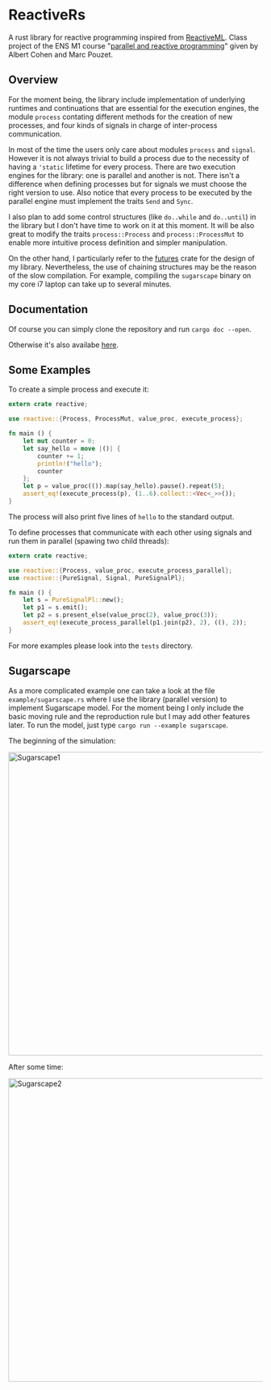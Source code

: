 # ReactiveRs
A rust library for reactive programming inspired from [ReactiveML](http://rml.lri.fr/).
Class project of the ENS M1 course
"[parallel and reactive programming](http://www.di.ens.fr/~beaugnon/cours/parallele_et_reactif/)"
given by Albert Cohen and Marc Pouzet.

## Overview

For the moment being, the library include implementation of underlying
runtimes and continuations that are essential for the execution engines,
the module `process` contating different methods for the creation of new
processes, and four kinds of signals in charge of inter-process communication.

In most of the time the users only care about modules `process` and `signal`.
However it is not always trivial to build a process due to the necessity of
having a `'static` lifetime for every process. There are two execution
engines for the library: one is parallel and another is not. There isn't a
difference when defining processes but for signals we must choose the right
version to use. Also notice that every process to be executed by the parallel
engine must implement the traits `Send` and `Sync`.

I also plan to add some control structures (like `do..while` and `do..until`)
in the library but I don't have time to work on it at this moment. It will be
also great to modify the traits `process::Process` and `process::ProcessMut`
to enable more intuitive process definition and simpler manipulation.

On the other hand, I particularly refer to the
[futures](https://github.com/alexcrichton/futures-rs) crate for the design of
my library. Nevertheless, the use of chaining structures may be the reason of
the slow compilation. For example, compiling the `sugarscape` binary on my core
i7 laptop can take up to several minutes.

## Documentation

Of course you can simply clone the repository and run `cargo doc --open`.

Otherwise it's also availabe [here](https://cyber-meow.github.io/ReactiveRs/).

## Some Examples

To create a simple process and execute it:

```Rust
extern crate reactive;

use reactive::{Process, ProcessMut, value_proc, execute_process};

fn main () {
    let mut counter = 0;
    let say_hello = move |()| {
        counter += 1;
        println!("hello");
        counter
    };
    let p = value_proc(()).map(say_hello).pause().repeat(5);
    assert_eq!(execute_process(p), (1..6).collect::<Vec<_>>());
}
```

The process will also print five lines of `hello` to the standard output.

To define processes that communicate with each other using signals and run
them in parallel (spawing two child threads):

```Rust
extern crate reactive;

use reactive::{Process, value_proc, execute_process_parallel};
use reactive::{PureSignal, Signal, PureSignalPl};

fn main () {
    let s = PureSignalPl::new();
    let p1 = s.emit();
    let p2 = s.present_else(value_proc(2), value_proc(3));
    assert_eq!(execute_process_parallel(p1.join(p2), 2), ((), 2));
}
```

For more examples please look into the `tests` directory.

## Sugarscape

As a more complicated example one can take a look at the file
`example/sugarscape.rs` where I use the library (parallel version) to implement
Sugarscape model. For the moment being I only include the basic moving rule and
the reproduction rule but I may add other features later. To run the model,
just type `cargo run --example sugarscape`.

The beginning of the simulation:

<img src="https://imgur.com/721tjkz.png" alt="Sugarscape1" width="600">

After some time:

<img src="https://imgur.com/HoWkwSE.png" alt="Sugarscape2" width="600">
